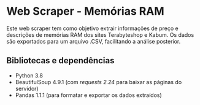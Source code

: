 # Web Scraper - Memórias RAM
Este web scraper tem como objetivo extrair informações de preço e descrições de memórias RAM dos sites Terabyteshop e Kabum. Os dados são exportados para um arquivo .CSV, facilitando a análise posterior.

## Bibliotecas e dependências
- Python 3.8
- BeautifulSoup 4.9.1 (com *requests 2.24* para baixar as páginas do servidor)
- Pandas 1.1.1 (para formatar e exportar os dados extraídos)
